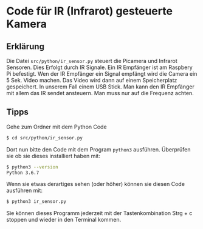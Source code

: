# Code für IR (Infrarot) gesteuerte Kamera

## Erklärung

Die Datei `src/python/ir_sensor.py` steuert die Picamera und Infrarot Sensoren. Dies Erfolgt durch IR Signale. 
Ein IR Empfänger ist am Raspbery Pi befestigt. Wen der IR Empfänger ein Signal empfängt 
wird die Camera ein 5 Sek. Video machen. Das Video wird dann auf einem Speicherplatz
gespeichert. In unserem Fall einem USB Stick. Man kann den IR Empfänger mit allem das IR sendet ansteuern. 
Man muss nur auf die Frequenz achten. 

## Tipps
Gehe zum Ordner mit dem Python Code 
```bash 
$ cd src/python/ir_sensor.py
```
Dort nun bitte den Code mit dem Program `python3` ausführen.
Überprüfen sie ob sie dieses installiert haben mit:
```bash
$ python3 --version
Python 3.6.7
```
Wenn sie etwas derartiges sehen (oder höher) können sie diesen Code ausführen mit:
```bash
$ python3 ir_sensor.py
```
Sie können dieses Programm jederzeit mit der Tastenkombination Strg + c stoppen und wieder in den Terminal
kommen.
